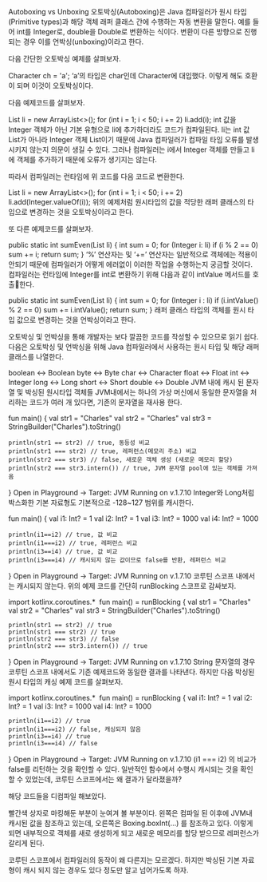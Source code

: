 Autoboxing vs Unboxing
오토박싱(Autoboxing)은 Java 컴파일러가 원시 타입(Primitive types)과 해당 객체 래퍼 클래스 간에 수행하는 자동 변환을 말한다. 예를 들어 int를 Integer로, double을 Double로 변환하는 식이다. 변환이 다른 방향으로 진행되는 경우 이를 언박싱(unboxing)이라고 한다.

다음 간단한 오토박싱 예제를 살펴보자.

Character ch = 'a';
‘a’의 타입은 char인데 Character에 대입했다. 이렇게 해도 호환이 되며 이것이 오토박싱이다.

다음 예제코드를 살펴보자.

List<Integer> li = new ArrayList<>();
for (int i = 1; i < 50; i += 2)
    li.add(i);
int 값을 Integer 객체가 아닌 기본 유형으로 li에 추가하더라도 코드가 컴파일된다. li는 int 값 List가 아니라 Integer 객체 List이기 때문에 Java 컴파일러가 컴파일 타임 오류를 발생시키지 않는지 의문이 생길 수 있다. 그러나 컴파일러는 i에서 Integer 객체를 만들고 li에 객체를 추가하기 때문에 오류가 생기지는 않는다.

따라서 컴파일러는 런타임에 위 코드를 다음 코드로 변환한다.

List<Integer> li = new ArrayList<>();
for (int i = 1; i < 50; i += 2)
    li.add(Integer.valueOf(i));
위의 예제처럼 원시타입의 값을 적당한 래퍼 클래스의 타입으로 변경하는 것을 오토박싱이라고 한다.

또 다른 예제코드를 살펴보자.

public static int sumEven(List<Integer> li) {
    int sum = 0;
    for (Integer i: li)
        if (i % 2 == 0)
            sum += i;
        return sum;
}
‘%’ 연산자는 및 ‘+=’ 연산자는 일반적으로 객체에는 적용이 안되기 때문에 컴파일러가 어떻게 에러없이 이러한 작업을 수행하는지 궁금할 것이다. 컴파일러는 런타임에 Integer를 int로 변환하기 위해 다음과 같이 intValue 메서드를 호출한다.

public static int sumEven(List<Integer> li) {
    int sum = 0;
    for (Integer i : li)
        if (i.intValue() % 2 == 0)
            sum += i.intValue();
        return sum;
}
래퍼 클래스 타입의 객체를 원시 타입 값으로 변경하는 것을 언박싱이라고 한다.

오토박싱 및 언박싱을 통해 개발자는 보다 깔끔한 코드를 작성할 수 있으므로 읽기 쉽다. 다음은 오토박싱 및 언박싱을 위해 Java 컴파일러에서 사용하는 원시 타입 및 해당 래퍼 클래스를 나열한다.

boolean <-> Boolean
byte <-> Byte
char <-> Character
float <-> Float
int <-> Integer
long <-> Long
short <-> Short
double <-> Double
JVM 내에 캐시 된 문자열 및 박싱된 원시타입 객체들
JVM내에서는 하나의 가상 머신에서 동일한 문자열을 처리하는 코드가 여러 개 있다면, 기존의 문자열을 재사용 한다.

fun main() {
    val str1 = "Charles"
    val str2 = "Charles"
    val str3 = StringBuilder("Charles").toString()
    
    println(str1 == str2) // true, 동등성 비교
    println(str1 === str2) // true, 레퍼런스(메모리 주소) 비교
    println(str2 === str3) // false, 새로운 객체 생성 (새로운 메모리 할당)
    println(str2 === str3.intern()) // true, JVM 문자열 pool에 있는 객체를 가져옴
}
Open in Playground →
Target: JVM
Running on v.1.7.10
Integer와 Long처럼 박스화한 기본 자료형도 기본적으로 -128~127 범위를 캐시한다.

fun main() {
    val i1: Int? = 1
    val i2: Int? = 1
    val i3: Int? = 1000
    val i4: Int? = 1000
  
    println(i1==i2) // true, 값 비교
    println(i1===i2) // true, 레퍼런스 비교
    println(i3==i4) // true, 값 비교
    println(i3===i4) // 캐시되지 않는 값이므로 false를 반환, 레퍼런스 비교
}
Open in Playground →
Target: JVM
Running on v.1.7.10
코루틴 스코프 내에서는 캐시되지 않는다.
위의 예제 코드를 간단히 runBlocking 스코프로 감싸보자.

import kotlinx.coroutines.*
​
fun main() = runBlocking {
    val str1 = "Charles"
    val str2 = "Charles"
    val str3 = StringBuilder("Charles").toString()
    
    println(str1 == str2) // true
    println(str1 === str2) // true
    println(str2 === str3) // false
    println(str2 === str3.intern()) // true
}
Open in Playground →
Target: JVM
Running on v.1.7.10
String 문자열의 경우 코루틴 스코프 내에서도 기존 예제코드와 동일한 결과를 나타낸다. 하지만 다음 박싱된 원시 타입의 캐싱 예제 코드를 살펴보자.

import kotlinx.coroutines.*
​
fun main() = runBlocking {
    val i1: Int? = 1
    val i2: Int? = 1
    val i3: Int? = 1000
    val i4: Int? = 1000
  
    println(i1==i2) // true
    println(i1===i2) // false, 캐싱되지 않음
    println(i3==i4) // true
    println(i3===i4) // false
}
Open in Playground →
Target: JVM
Running on v.1.7.10
(i1 === i2) 의 비교가 false를 리턴하는 것을 확인할 수 있다. 일반적인 함수에서 수행시 캐시되는 것을 확인할 수 있었는데, 코루틴 스코프에서는 왜 결과가 달라졌을까?

해당 코드들을 디컴파일 해보았다.


빨간색 상자로 마킹해둔 부분이 눈여겨 볼 부분이다. 왼쪽은 컴파일 된 이후에 JVM내 캐시된 값을 참조하고 있는데, 오른쪽은 Boxing.boxInt(…) 를 참조하고 있다. 이렇게 되면 내부적으로 객체를 새로 생성하게 되고 새로운 메모리를 할당 받으므로 레퍼런스가 갈리게 된다.

코루틴 스코프에서 컴파일러의 동작이 왜 다른지는 모르겠다. 하지만 박싱된 기본 자료형이 캐시 되지 않는 경우도 있다 정도만 알고 넘어가도록 하자.